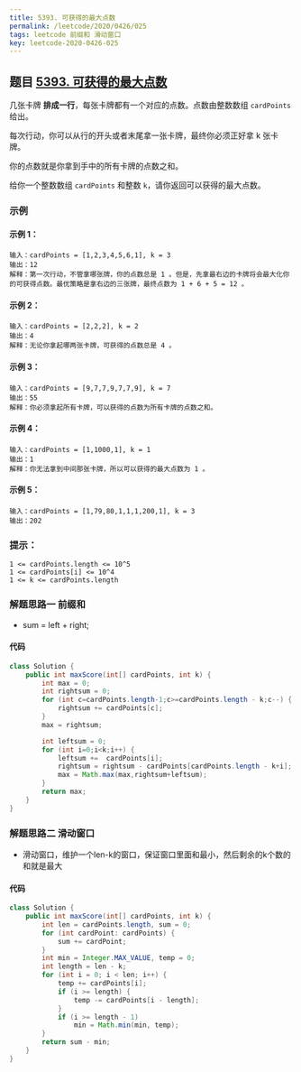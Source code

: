```yaml
---
title: 5393. 可获得的最大点数
permalink: /leetcode/2020/0426/025
tags: leetcode 前缀和 滑动窗口
key: leetcode-2020-0426-025
---
```


## 题目 [5393. 可获得的最大点数](https://leetcode-cn.com/problems/maximum-points-you-can-obtain-from-cards/)
几张卡牌 **排成一行**，每张卡牌都有一个对应的点数。点数由整数数组 `cardPoints` 给出。

每次行动，你可以从行的开头或者末尾拿一张卡牌，最终你必须正好拿 k 张卡牌。

你的点数就是你拿到手中的所有卡牌的点数之和。

给你一个整数数组 `cardPoints` 和整数 `k`，请你返回可以获得的最大点数。

### 示例
#### 示例 1：
```
输入：cardPoints = [1,2,3,4,5,6,1], k = 3
输出：12
解释：第一次行动，不管拿哪张牌，你的点数总是 1 。但是，先拿最右边的卡牌将会最大化你的可获得点数。最优策略是拿右边的三张牌，最终点数为 1 + 6 + 5 = 12 。
```
#### 示例 2：
```
输入：cardPoints = [2,2,2], k = 2
输出：4
解释：无论你拿起哪两张卡牌，可获得的点数总是 4 。
```
#### 示例 3：
```
输入：cardPoints = [9,7,7,9,7,7,9], k = 7
输出：55
解释：你必须拿起所有卡牌，可以获得的点数为所有卡牌的点数之和。
```
#### 示例 4：
```
输入：cardPoints = [1,1000,1], k = 1
输出：1
解释：你无法拿到中间那张卡牌，所以可以获得的最大点数为 1 。
```
#### 示例 5：
```
输入：cardPoints = [1,79,80,1,1,1,200,1], k = 3
输出：202
```

### 提示：
```
1 <= cardPoints.length <= 10^5
1 <= cardPoints[i] <= 10^4
1 <= k <= cardPoints.length
```



### 解题思路一  前缀和
- sum = left + right;

#### 代码

```java
class Solution {
    public int maxScore(int[] cardPoints, int k) {
        int max = 0;
        int rightsum = 0;
        for (int c=cardPoints.length-1;c>=cardPoints.length - k;c--) {
            rightsum += cardPoints[c];
        }
        max = rightsum;

        int leftsum = 0;
        for (int i=0;i<k;i++) {
            leftsum +=  cardPoints[i];
            rightsum = rightsum - cardPoints[cardPoints.length - k+i];
            max = Math.max(max,rightsum+leftsum);
        }
        return max;
    }
}
```


### 解题思路二 滑动窗口
- 滑动窗口，维护一个len-k的窗口，保证窗口里面和最小，然后剩余的k个数的和就是最大

#### 代码
```java
class Solution {
    public int maxScore(int[] cardPoints, int k) {
        int len = cardPoints.length, sum = 0;
        for (int cardPoint: cardPoints) {
            sum += cardPoint;
        }
        int min = Integer.MAX_VALUE, temp = 0;
        int length = len - k;
        for (int i = 0; i < len; i++) {
            temp += cardPoints[i];
            if (i >= length) {
                temp -= cardPoints[i - length];
            }
            if (i >= length - 1)
                min = Math.min(min, temp);
        }
        return sum - min;
    }
}
```
